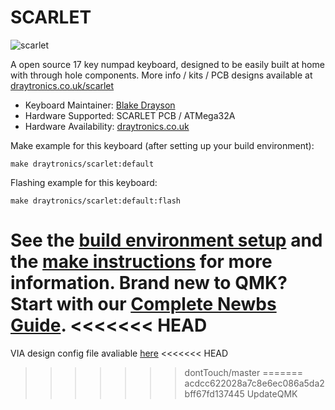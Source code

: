 # SCARLET

![scarlet](https://www.draytronics.co.uk/wp-content/uploads/2020/10/Scarlet-PCB-Compared-Combined.png)

A open source 17 key numpad keyboard, designed to be easily built at home with through hole components. More info / kits / PCB designs available at [draytronics.co.uk/scarlet](draytronics.co.uk)

* Keyboard Maintainer: [Blake Drayson](https://github.com/ghostseven)
* Hardware Supported: SCARLET PCB / ATMega32A
* Hardware Availability: [draytronics.co.uk](draytronics.co.uk)

Make example for this keyboard (after setting up your build environment):

    make draytronics/scarlet:default

Flashing example for this keyboard:

    make draytronics/scarlet:default:flash

See the [build environment setup](https://docs.qmk.fm/#/getting_started_build_tools) and the [make instructions](https://docs.qmk.fm/#/getting_started_make_guide) for more information. Brand new to QMK? Start with our [Complete Newbs Guide](https://docs.qmk.fm/#/newbs).
<<<<<<< HEAD
=======

VIA design config file avaliable [here](https://www.draytronics.co.uk/f_scarlet/draytronics_scarlet_via_config.json)
<<<<<<< HEAD
>>>>>>> dontTouch/master
=======
>>>>>>> acdcc622028a7c8e6ec086a5da2bff67fd137445
>>>>>>> UpdateQMK
